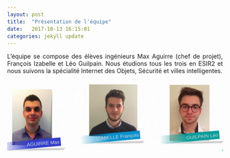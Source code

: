 ```yaml
---
layout: post
title:  "Présentation de l'équipe"
date:   2017-10-13 16:15:01
categories: jekyll update
---
```






<p style="text-align:justify;">L’équipe se compose des élèves ingénieurs Max Aguirre (chef de projet), François Izabelle et Léo Guilpain. Nous étudions tous les trois en ESIR2 et nous suivons la spécialité Internet des Objets, Sécurité et villes intelligentes.</p>

![image](/assets/Equipe.png)
